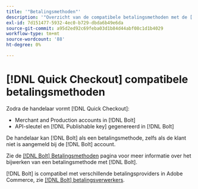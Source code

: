 ```yaml
---
title: '"Betalingsmethoden"'
description: '"Overzicht van de compatibele betalingsmethoden met de [!DNL Quick Checkout] voor Adobe Commerce-extensie."'
exl-id: 7d151477-5932-4ec0-b729-dbda6b49e6da
source-git-commit: a95d2ed92c69feba03d1b84d44abf08c1d1b4029
workflow-type: tm+mt
source-wordcount: '88'
ht-degree: 0%

---
```


# [!DNL Quick Checkout] compatibele betalingsmethoden

Zodra de handelaar vormt [!DNL Quick Checkout]:

- Merchant and Production accounts in [!DNL Bolt]
- API-sleutel en [!DNL Publishable key] gegenereerd in [!DNL Bolt]

De handelaar kan [!DNL Bolt] als een betalingsmethode, zelfs als de klant niet is aangemeld bij de [!DNL Bolt] account.

Zie de [[!DNL Bolt] Betalingsmethoden](https://help.bolt.com/shoppers/guides/checkout/update-payment-method) pagina voor meer informatie over het bijwerken van een betalingsmethode met [!DNL Bolt].

[!DNL Bolt] is compatibel met verschillende betalingsproviders in Adobe Commerce, zie [[!DNL Bolt] betalingsverwerkers](https://help.bolt.com/merchants/guides/merchant-setup/checkout/processor-guides/).
